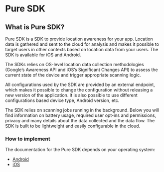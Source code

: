 # Pure SDK

## What is Pure SDK?
Pure SDK is a SDK to provide location awareness for your app. Location data is gathered and sent to the cloud for analysis and makes it possible to target users in other contexts based on location data from your users. The SDK is available for iOS and Android.

The SDKs relies on OS-level location data collection methodologies (Google’s Awareness API and iOS’s Significant Changes API) to assess the current state of the device and trigger appropriate scanning logic.

All configurations used by the SDK are provided by an external endpoint, which makes it possible to change the configuration without releasing a new version of the application. It is also possible to use different configurations based device type, Android version, etc.

The SDK relies on scanning jobs running in the background. Below you will find information on battery usage, required user opt-ins and permissions, privacy and many details about the data collected and the data flow. The SDK is built to be lightweight and easily configurable in the cloud.  


### How to implement
The documentation for the Pure SDK depends on your operating system:

* [Android](https://github.com/fluxloop/pure-sdk/android.md)
* [iOS](https://github.com/fluxloop/pure-sdk/ios.md)

